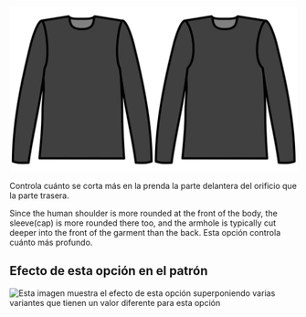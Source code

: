 ![Sujetador delantero extra recorte](./frontarmholedeeper.svg)

Controla cuánto se corta más en la prenda la parte delantera del orificio que la parte trasera.

Since the human shoulder is more rounded at the front of the body, the sleeve(cap) is more rounded there too, and the armhole is typically cut deeper into the front of the garment than the back. Esta opción controla cuánto más profundo.

## Efecto de esta opción en el patrón

![Esta imagen muestra el efecto de esta opción superponiendo varias variantes que tienen un valor diferente para esta opción](breanna\_frontarmholedeeper\_sample.svg "Efecto de esta opción en el patrón")
